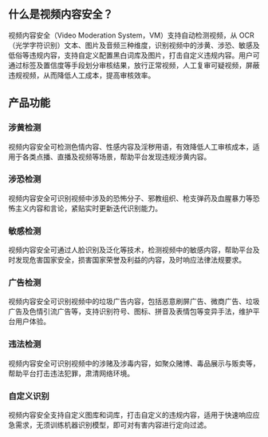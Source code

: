 ## 什么是视频内容安全？

视频内容安全（Video Moderation System，VM）支持自动检测视频，从 OCR（光学字符识别）文本、图片及音频三种维度，识别视频中的涉黄、涉恐、敏感及低俗等违规内容，支持自定义配置黑白词库及图片，打击自定义违规内容。用户可通过标签及置信度等手段划分审核结果，放行正常视频，人工复审可疑视频，屏蔽违规视频，从而降低人工成本，提高审核效率。

## 产品功能

### 涉黄检测
视频内容安全可检测色情内容、性感内容及淫秽用语，有效降低人工审核成本，适用于各类点播、直播及视频等场景，帮助平台发现违规涉黄内容。

### 涉恐检测
视频内容安全可识别视频中涉及的恐怖分子、邪教组织、枪支弹药及血腥暴力等恐怖主义内容和言论，紧贴实时更新迭代识别能力。

### 敏感检测
视频内容安全可通过人脸识别及泛化等技术，检测视频中的敏感内容，帮助平台及时发现危害国家安全，损害国家荣誉及利益的内容，及时响应法律法规要求。

### 广告检测
视频内容安全可识别视频中的垃圾广告内容，包括恶意刷屏广告、微商广告、垃圾广告及色情引流广告等，支持识别符号、图标、拼音及表情包等变异手法，维护平台用户体验。

### 违法检测
视频内容安全可识别视频中的涉赌及涉毒内容，如聚众赌博、毒品展示与贩卖等，帮助平台打击违法犯罪，肃清网络环境。

### 自定义识别
视频内容安全支持自定义图库和词库，打击自定义的违规内容，适用于快速响应应急需求，无须训练机器识别模型，即可对有害内容进行定向过滤。
